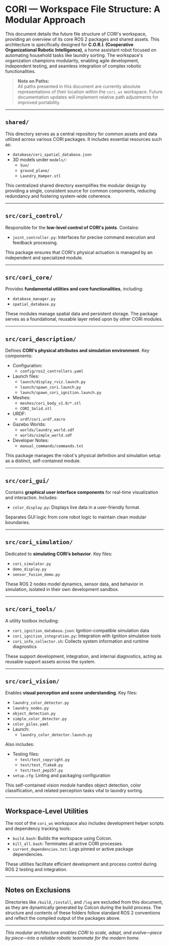 # CORI — Workspace File Structure: A Modular Approach

This document details the future file structure of CORI's workspace, providing an overview of its core ROS 2 packages and shared assets. This architecture is specifically designed for **C.O.R.I. (Cooperative Organizational Robotic Intelligence)**, a home assistant robot focused on automating household tasks like laundry sorting. The workspace's organization champions modularity, enabling agile development, independent testing, and seamless integration of complex robotic functionalities.

> **Note on Paths:**  
> All paths presented in this document are currently absolute representations of their location within the `cori_ws` workspace. Future documentation updates will implement relative path adjustments for improved portability.

---

## `shared/`

This directory serves as a central repository for common assets and data utilized across various CORI packages. It includes essential resources such as:

- `database/cori_spatial_database.json`
- 3D models under `models/`:
  - `Sun/`
  - `ground_plane/`
  - `Laundry_Hamper.stl`

This centralized shared directory exemplifies the modular design by providing a single, consistent source for common components, reducing redundancy and fostering system-wide coherence.

---

## `src/cori_control/`

Responsible for the **low-level control of CORI's joints**. Contains:

- `joint_controller.py`: Interfaces for precise command execution and feedback processing.

This package ensures that CORI's physical actuation is managed by an independent and specialized module.

---

## `src/cori_core/`

Provides **fundamental utilities and core functionalities**, including:

- `database_manager.py`
- `spatial_database.py`

These modules manage spatial data and persistent storage. The package serves as a foundational, reusable layer relied upon by other CORI modules.

---

## `src/cori_description/`

Defines **CORI's physical attributes and simulation environment**. Key components:

- Configuration:
  - `config/ros2_controllers.yaml`
- Launch files:
  - `launch/display_rviz.launch.py`
  - `launch/spawn_cori.launch.py`
  - `launch/spawn_cori_ignition.launch.py`
- Meshes:
  - `meshes/cori_body_v1.0/*.stl`
  - `CORI_Solid.stl`
- URDF:
  - `urdf/cori.urdf.xacro`
- Gazebo Worlds:
  - `worlds/laundry_world.sdf`
  - `worlds/simple_world.sdf`
- Developer Notes:
  - `manual_commands/commands.txt`

This package manages the robot's physical definition and simulation setup as a distinct, self-contained module.

---

## `src/cori_gui/`

Contains **graphical user interface components** for real-time visualization and interaction. Includes:

- `color_display.py`: Displays live data in a user-friendly format.

Separates GUI logic from core robot logic to maintain clean modular boundaries.

---

## `src/cori_simulation/`

Dedicated to **simulating CORI’s behavior**. Key files:

- `cori_simulator.py`
- `demo_display.py`
- `sensor_fusion_demo.py`

These ROS 2 nodes model dynamics, sensor data, and behavior in simulation, isolated in their own development sandbox.

---

## `src/cori_tools/`

A utility toolbox including:

- `cori_ignition_database.json`: Ignition-compatible simulation data
- `cori_ignition_integration.py`: Integration with Ignition simulation tools
- `cori_info_collector.sh`: Collects system information and runtime diagnostics

These support development, integration, and internal diagnostics, acting as reusable support assets across the system.

---

## `src/cori_vision/`

Enables **visual perception and scene understanding**. Key files:

- `laundry_color_detector.py`
- `laundry_nodes.py`
- `object_detection.py`
- `simple_color_detector.py`
- `color_piles.yaml`
- Launch:
  - `laundry_color_detector.launch.py`

Also includes:

- Testing files:
  - `test/test_copyright.py`
  - `test/test_flake8.py`
  - `test/test_pep257.py`
- `setup.cfg`: Linting and packaging configuration

This self-contained vision module handles object detection, color classification, and related perception tasks vital to laundry sorting.

---

## Workspace-Level Utilities

The root of the `cori_ws` workspace also includes development helper scripts and dependency tracking tools:

- `build.bash`: Builds the workspace using Colcon.
- `kill_all.bash`: Terminates all active CORI processes.
- `current_dependencies.txt`: Logs pinned or active package dependencies.

These utilities facilitate efficient development and process control during ROS 2 testing and integration.

---

## Notes on Exclusions

Directories like `/build`, `/install`, and `/log` are excluded from this document, as they are dynamically generated by Colcon during the build process. The structure and contents of these folders follow standard ROS 2 conventions and reflect the compiled output of the packages above.

---

*This modular architecture enables CORI to scale, adapt, and evolve—piece by piece—into a reliable robotic teammate for the modern home.*

